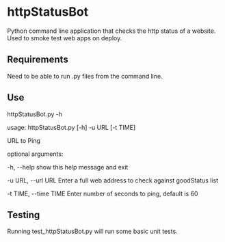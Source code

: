 httpStatusBot
=============

Python command line application that checks the http status of a website.  Used to smoke test web apps on deploy.

Requirements
---------------
Need to be able to run .py files from the command line.

Use
------
httpStatusBot.py -h

usage: httpStatusBot.py [-h] -u URL [-t TIME]

URL to Ping

optional arguments:

  -h, --help            show this help message and exit
  
  -u URL, --url URL     Enter a full web address to check against goodStatus
                        list
                        
  -t TIME, --time TIME  Enter number of seconds to ping, default is 60
  

Testing
-------
Running test_httpStatusBot.py will run some basic unit tests.
